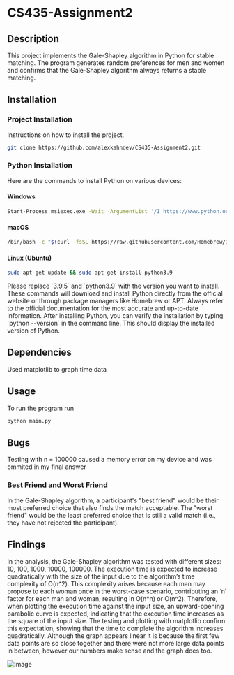 # CS435-Assignment2

## Description

This project implements the Gale-Shapley algorithm in Python for stable matching. The program generates random preferences for men and women and confirms that the Gale-Shapley algorithm always returns a stable matching.

## Installation

### Project Installation

Instructions on how to install the project.

```sh
git clone https://github.com/alexkahndev/CS435-Assignment2.git
```

### Python Installation

Here are the commands to install Python on various devices:

#### Windows
```sh
Start-Process msiexec.exe -Wait -ArgumentList '/I https://www.python.org/ftp/python/3.9.5/python-3.9.5-amd64.exe /passive InstallAllUsers=1 PrependPath=1'
```

#### macOS
```sh
/bin/bash -c "$(curl -fsSL https://raw.githubusercontent.com/Homebrew/install/HEAD/install.sh)" && brew install python
```

#### Linux (Ubuntu)
```sh
sudo apt-get update && sudo apt-get install python3.9
```

Please replace \`3.9.5\` and \`python3.9\` with the version you want to install. These commands will download and install Python directly from the official website or through package managers like Homebrew or APT. Always refer to the official documentation for the most accurate and up-to-date information. After installing Python, you can verify the installation by typing \`python --version\` in the command line. This should display the installed version of Python.

## Dependencies

Used matplotlib to graph time data

## Usage

To run the program run 

```sh
python main.py
```

## Bugs

Testing with n = 100000 caused a memory error on my device and was ommited in my final answer

### Best Friend and Worst Friend

In the Gale-Shapley algorithm, a participant's "best friend" would be their most preferred choice that also finds the match acceptable. The "worst friend" would be the least preferred choice that is still a valid match (i.e., they have not rejected the participant).

## Findings

In the analysis, the Gale-Shapley algorithm was tested with different sizes: 10, 100, 1000, 10000, 100000. The execution time is expected to increase quadratically with the size of the input due to the algorithm’s time complexity of O(n^2). This complexity arises because each man may propose to each woman once in the worst-case scenario, contributing an ‘n’ factor for each man and woman, resulting in O(n*n) or O(n^2). Therefore, when plotting the execution time against the input size, an upward-opening parabolic curve is expected, indicating that the execution time increases as the square of the input size. The testing and plotting with matplotlib confirm this expectation, showing that the time to complete the algorithm increases quadratically. Although the graph appears linear it is because the first few data points are so close together and there were not more large data points in between, however our numbers make sense and the graph does too.

![image](https://github.com/alexkahndev/CS435-Assignment2/assets/140863288/8fc2777d-ba95-4132-adf1-ff0fe25eefff)

